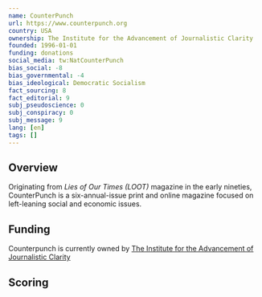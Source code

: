 ```yaml
---
name: CounterPunch
url: https://www.counterpunch.org
country: USA
ownership: The Institute for the Advancement of Journalistic Clarity
founded: 1996-01-01
funding: donations
social_media: tw:NatCounterPunch
bias_social: -8
bias_governmental: -4
bias_ideological: Democratic Socialism
fact_sourcing: 8
fact_editorial: 9
subj_pseudoscience: 0
subj_conspiracy: 0
subj_message: 9
lang: [en]
tags: []
---
```


## Overview
Originating from _Lies of Our Times (LOOT)_ magazine in the early nineties, CounterPunch is a six-annual-issue print and online magazine focused on left-leaning social and economic issues.

## Funding
Counterpunch is currently owned by [The Institute for the Advancement of Journalistic Clarity](https://www.guidestar.org/profile/52-1921136)

## Scoring
